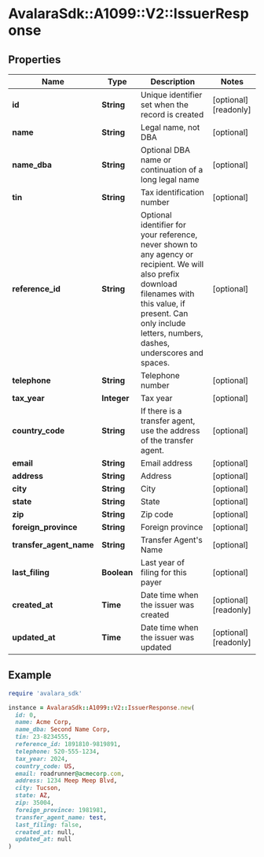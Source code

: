 # AvalaraSdk::A1099::V2::IssuerResponse

## Properties

| Name | Type | Description | Notes |
| ---- | ---- | ----------- | ----- |
| **id** | **String** | Unique identifier set when the record is created | [optional][readonly] |
| **name** | **String** | Legal name, not DBA | [optional] |
| **name_dba** | **String** | Optional DBA name or continuation of a long legal name | [optional] |
| **tin** | **String** | Tax identification number | [optional] |
| **reference_id** | **String** | Optional identifier for your reference, never shown to any agency or recipient.  We will also prefix download filenames with this value, if present.  Can only include letters, numbers, dashes, underscores and spaces. | [optional] |
| **telephone** | **String** | Telephone number | [optional] |
| **tax_year** | **Integer** | Tax year | [optional] |
| **country_code** | **String** | If there is a transfer agent, use the address of the transfer agent. | [optional] |
| **email** | **String** | Email address | [optional] |
| **address** | **String** | Address | [optional] |
| **city** | **String** | City | [optional] |
| **state** | **String** | State | [optional] |
| **zip** | **String** | Zip code | [optional] |
| **foreign_province** | **String** | Foreign province | [optional] |
| **transfer_agent_name** | **String** | Transfer Agent&#39;s Name | [optional] |
| **last_filing** | **Boolean** | Last year of filing for this payer | [optional] |
| **created_at** | **Time** | Date time when the issuer was created | [optional][readonly] |
| **updated_at** | **Time** | Date time when the issuer was updated | [optional][readonly] |

## Example

```ruby
require 'avalara_sdk'

instance = AvalaraSdk::A1099::V2::IssuerResponse.new(
  id: 0,
  name: Acme Corp,
  name_dba: Second Name Corp,
  tin: 23-8234555,
  reference_id: 1891810-9819891,
  telephone: 520-555-1234,
  tax_year: 2024,
  country_code: US,
  email: roadrunner@acmecorp.com,
  address: 1234 Meep Meep Blvd,
  city: Tucson,
  state: AZ,
  zip: 35004,
  foreign_province: 1981981,
  transfer_agent_name: test,
  last_filing: false,
  created_at: null,
  updated_at: null
)
```

